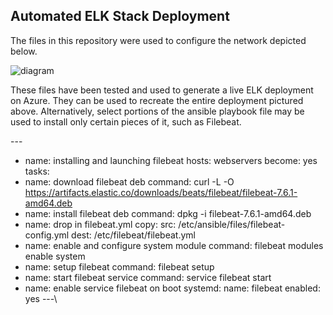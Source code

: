 ## Automated ELK Stack Deployment
The files in this repository were used to configure the network depicted below.

![diagram](C:\Users\jeffp\Documents\resources\Project-1\Project\README\Images\Cloud_Diagram.png.png?raw=true)


These files have been tested and used to generate a live ELK deployment on Azure. They can be used to recreate the entire deployment pictured above. Alternatively, select portions of the ansible playbook file may be used to install only certain pieces of it, such as Filebeat.

\---
- name: installing and launching filebeat
  hosts: webservers
  become: yes
  tasks:
- name: download filebeat deb
  command: curl -L -O https://artifacts.elastic.co/downloads/beats/filebeat/filebeat-7.6.1-amd64.deb 
- name: install filebeat deb
  command: dpkg -i filebeat-7.6.1-amd64.deb
- name: drop in filebeat.yml 
  copy:
    src: /etc/ansible/files/filebeat-config.yml
    dest: /etc/filebeat/filebeat.yml
- name: enable and configure system module
  command: filebeat modules enable system
- name: setup filebeat
  command: filebeat setup
- name: start filebeat service
  command: service filebeat start
- name: enable service filebeat on boot
  systemd:
    name: filebeat
    enabled: yes
---\

